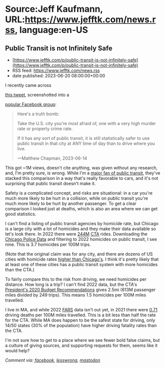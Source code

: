 # Source:Jeff Kaufmann, URL:https://www.jefftk.com/news.rss, language:en-US

## Public Transit is not Infinitely Safe
 - [https://www.jefftk.com/p/public-transit-is-not-infinitely-safe](https://www.jefftk.com/p/public-transit-is-not-infinitely-safe)
 - RSS feed: https://www.jefftk.com/news.rss
 - date published: 2023-06-20 08:00:00+00:00

<p><span>

I recently came across </span>

<a href="https://twitter.com/fawfulfan/status/1669100924034338817">this tweet</a>, screenshotted into a


<a href="https://www.facebook.com/groups/whatwouldjanejacobsdo/posts/2475923272567279/">popular Facebook group</a>:



<p>

</p>

<blockquote>
Here's a truth bomb:
<p>
Take the U.S. city you're most afraid of, one with a very high murder
rate or property crime rate.
</p>
<p>
If it has any sort of public transit, it is still statistically safer
to use public transit in that city at ANY time of day than to drive
where you live.
</p>
<p>
&#8212;Matthew Chapman, 2023-06-14
</p>
</blockquote>



<p>

This got ~1M views, doesn't cite anything, was given without any
research, and, I'm pretty sure, is wrong.  While I'm a <a href="https://www.jefftk.com/news/transit">major fan of public transit</a>, they've stacked
this comparison in a way that's really favorable to cars, and it's not
surprising that public transit doesn't make it.

</p>

<p>

Safety is a complicated concept, and risks are situational: in a car
you're much more likely to be hurt in a collision, while on public
transit you're much more likely to be hurt by another passenger. To
get a clear comparison I looked just at deaths, which is also an area
where we can get good statistics.

</p>

<p>

I can't find a listing of public transit agencies by homicide rate,
but Chicago is a large city with a lot of homicides and they make
their data available so let's look there.  In 2022 there were <a href="https://www.transitchicago.com/ridership/">244M</a> <a href="https://en.wikipedia.org/wiki/Chicago_Transit_Authority">CTA</a>
rides.  Downloading the <a href="https://data.cityofchicago.org/Public-Safety/Crimes-2001-to-Present/ijzp-q8t2">Chicago
Police Data</a> and filtering to 2022 homicides on public transit, I
see nine.  This is 3.7 homicides per 100M trips.

</p>

<p>

(Note that the original claim was for any city, and there are dozens
of US cities with homicide rates <a href="https://en.wikipedia.org/wiki/List_of_cities_by_homicide_rate">higher
than Chicago's</a>.  I think it's pretty likely that at least one of
these cities has a public transit system with more homicides than the
CTA.)

</p>

<p>

To fairly compare this to the risk from driving, we need homicides per
distance. How long is a trip?  I can't find 2022 data, but the CTA's
<a href="https://www.transitchicago.com/assets/1/6/FY2020_ADA_(Accesible_Text)_Budget_Book.pdf">President's
2020 Budget Recommendations</a> gives 2.5mi (613M passenger miles
divided by 249 trips).  This means 1.5 homicides per 100M miles
travelled.

</p>

<p>

I live in MA, and while 2022 <a href="https://en.wikipedia.org/wiki/Fatality_Analysis_Reporting_System">FARS</a>
data isn't out yet, in 2021 there were <a href="https://www.iihs.org/topics/fatality-statistics/detail/state-by-state">0.71</a>
driving deaths per 100M miles travelled.  This is a bit less than half
the rate for the CTA.  While MA does happen to be the safest
state for driving, only 14/50 states (30% of the population) have
higher driving fatality rates than the CTA.

</p>

<p>

I'm not sure how to get to a place where we see fewer bold false
claims, but a culture of giving sources, and supporting requests for
them, seems like it would help?

  </p>

<p><i>Comment via: <a href="https://www.facebook.com/jefftk/posts/pfbid021Azx1qQRzmEFsUbg1Y6feyLygnknoEvtMPdH6AMC46Udy1gpMVCXXLYcyKEB2FF9l">facebook</a>, <a href="https://lesswrong.com/posts/Z6RqDAoEGeF2cvxwK">lesswrong</a>, <a href="https://mastodon.mit.edu/@jefftk/110577980608407725">mastodon</a></i></p>

